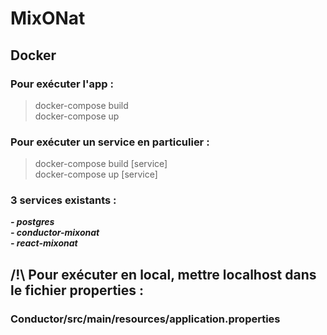 # MixONat

## Docker

### Pour exécuter l'app :
> docker-compose build \
> docker-compose up

### Pour exécuter un service en particulier :
> docker-compose build [service] \
> docker-compose up [service]

### 3 services existants :
***- postgres*** \
***- conductor-mixonat*** \
***- react-mixonat***

## /!\ Pour exécuter en local, mettre localhost dans le fichier properties :
### Conductor/src/main/resources/application.properties